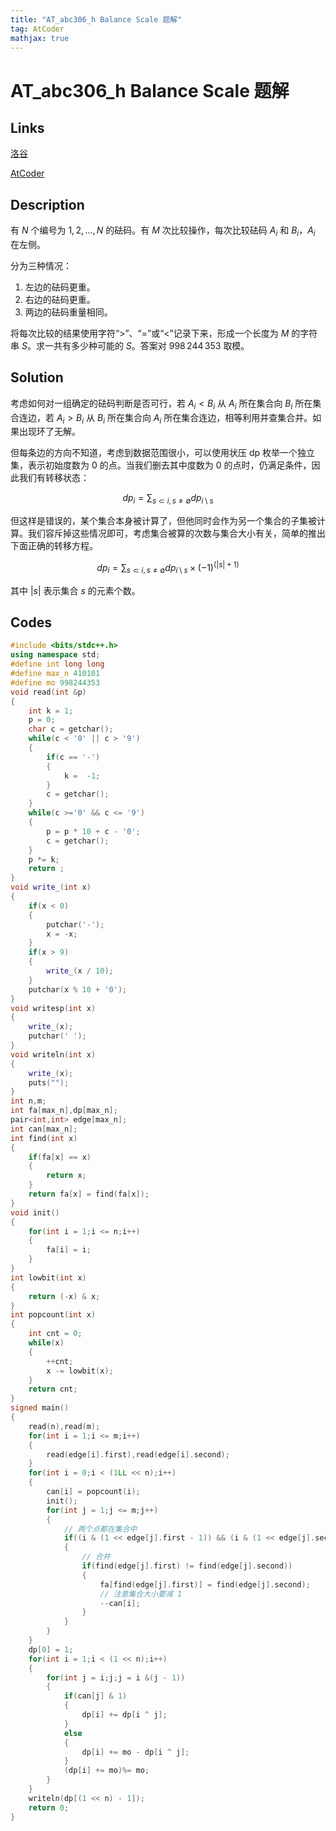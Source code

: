 ```yaml
---
title: "AT_abc306_h Balance Scale 题解"
tag: AtCoder
mathjax: true
---
```


# AT_abc306_h Balance Scale 题解

<!-- more -->


## Links

[洛谷](https://www.luogu.com.cn/problem/AT_abc306_h)

[AtCoder](https://atcoder.jp/contests/abc306/tasks/abc306_h)

## Description

有 $N$ 个编号为 $1,2,\dots,N$ 的砝码。有 $M$ 次比较操作，每次比较砝码 $A_{i}$ 和 $B_{i}$，$A_{i}$ 在左侧。

分为三种情况：
1. 左边的砝码更重。
2. 右边的砝码更重。
3. 两边的砝码重量相同。

将每次比较的结果使用字符“>”、“=”或“<”记录下来，形成一个长度为 $M$ 的字符串 $S$。求一共有多少种可能的 $S$。答案对 $998\,244\,353$ 取模。

## Solution

考虑如何对一组确定的砝码判断是否可行，若 $A_{i} < B_{i}$ 从 $A_{i}$ 所在集合向 $B_{i}$ 所在集合连边，若 $A_{i} > B_{i}$ 从 $B_{i}$ 所在集合向 $A_{i}$ 所在集合连边，相等利用并查集合并。如果出现环了无解。

但每条边的方向不知道，考虑到数据范围很小，可以使用状压 dp 枚举一个独立集，表示初始度数为 $0$ 的点。当我们删去其中度数为 $0$ 的点时，仍满足条件，因此我们有转移状态：

$$dp_{i} = \sum_{s \subset i,s \neq \emptyset} dp_{i \setminus s}$$

但这样是错误的，某个集合本身被计算了，但他同时会作为另一个集合的子集被计算。我们容斥掉这些情况即可，考虑集合被算的次数与集合大小有关，简单的推出下面正确的转移方程。

$$dp_{i} = \sum_{s \subset i,s \neq \emptyset} dp_{i \setminus s} \times {(-1)^{ \left ( \left |s \right |+1 \right )}}$$

其中 $\left |s \right |$ 表示集合 $s$ 的元素个数。

## Codes

```cpp
#include <bits/stdc++.h>
using namespace std;
#define int long long 
#define max_n 410101
#define mo 998244353
void read(int &p)
{
    int k = 1;
    p = 0;
    char c = getchar();
    while(c < '0' || c > '9')
    {
        if(c == '-')
        {
            k =  -1;
        }
        c = getchar();
    }
    while(c >='0' && c <= '9')
    {
        p = p * 10 + c - '0';
        c = getchar();
    }
    p *= k;
    return ;
}
void write_(int x)
{
    if(x < 0)
    {
        putchar('-');
        x = -x;
    }
    if(x > 9)
    {
        write_(x / 10);
    }
    putchar(x % 10 + '0');
}
void writesp(int x)
{
    write_(x);
    putchar(' ');
}
void writeln(int x)
{
    write_(x);
    puts("");
}
int n,m;
int fa[max_n],dp[max_n];
pair<int,int> edge[max_n];
int can[max_n];
int find(int x)
{
    if(fa[x] == x)
    {
        return x;
    }
    return fa[x] = find(fa[x]);
}
void init()
{
    for(int i = 1;i <= n;i++)
    {
        fa[i] = i;
    }
}
int lowbit(int x)
{
    return (-x) & x;
}
int popcount(int x)
{
    int cnt = 0;
    while(x)
    {
        ++cnt;
        x -= lowbit(x);
    }
    return cnt;
}
signed main()
{
    read(n),read(m);
    for(int i = 1;i <= m;i++)
    {
        read(edge[i].first),read(edge[i].second);
    }
    for(int i = 0;i < (1LL << n);i++)
    {
        can[i] = popcount(i);
        init();
        for(int j = 1;j <= m;j++)
        {
            // 两个点都在集合中
            if((i & (1 << edge[j].first - 1)) && (i & (1 << edge[j].second - 1)))
            {
                // 合并
                if(find(edge[j].first) != find(edge[j].second))
                {
                    fa[find(edge[j].first)] = find(edge[j].second);
                    // 注意集合大小要减 1
                    --can[i];
                }
            }
        }
    }
    dp[0] = 1;
    for(int i = 1;i < (1 << n);i++)
    {
        for(int j = i;j;j = i &(j - 1))
        {
            if(can[j] & 1)
            {
                dp[i] += dp[i ^ j];
            }
            else
            {
                dp[i] += mo - dp[i ^ j];
            }
            (dp[i] += mo)%= mo;
        }
    }
    writeln(dp[(1 << n) - 1]);
    return 0;
}
```